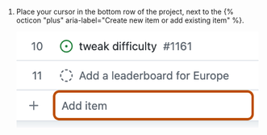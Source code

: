 1. Place your cursor in the bottom row of the project, next to the {% octicon "plus" aria-label="Create new item or add existing item" %}.

   ![Screenshot showing the bottom row of a table view. The "Add item" field is highlighted with an orange outline.](/assets/images/help/projects-v2/add-item.png)

